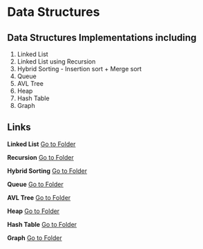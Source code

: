 # Data Structures

## Data Structures Implementations including

1. Linked List
2. Linked List using Recursion
3. Hybrid Sorting - Insertion sort + Merge sort
4. Queue
5. AVL Tree
6. Heap
7. Hash Table
8. Graph

## Links

**Linked List**
[Go to Folder](https://github.com/jwchoi3120/Data-Structures/tree/main/Linked_List)

**Recursion**
[Go to Folder](https://github.com/jwchoi3120/Data-Structures/tree/main/Recursion)

**Hybrid Sorting**
[Go to Folder](https://github.com/jwchoi3120/Data-Structures/tree/main/Hybrid_Sort)

**Queue**
[Go to Folder](https://github.com/jwchoi3120/Data-Structures/tree/main/Circular_Queue)

**AVL Tree**
[Go to Folder](https://github.com/jwchoi3120/Data-Structures/tree/main/AVL_Trees)

**Heap**
[Go to Folder](https://github.com/jwchoi3120/Data-Structures/tree/main/Heaps)

**Hash Table**
[Go to Folder](https://github.com/jwchoi3120/Data-Structures/tree/main/Hash_Table)

**Graph**
[Go to Folder](https://github.com/jwchoi3120/Data-Structures/tree/main/Graphs)
